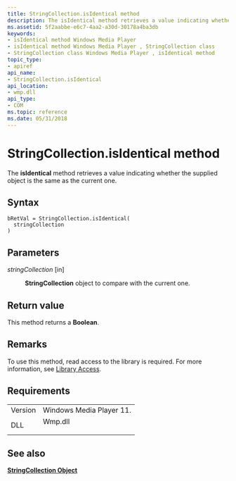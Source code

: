 ```yaml
---
title: StringCollection.isIdentical method
description: The isIdentical method retrieves a value indicating whether the supplied object is the same as the current one. | StringCollection.isIdentical method
ms.assetid: 5f2aabbe-e6c7-4aa2-a30d-30178a4ba3db
keywords:
- isIdentical method Windows Media Player
- isIdentical method Windows Media Player , StringCollection class
- StringCollection class Windows Media Player , isIdentical method
topic_type:
- apiref
api_name:
- StringCollection.isIdentical
api_location:
- wmp.dll
api_type:
- COM
ms.topic: reference
ms.date: 05/31/2018
---
```


# StringCollection.isIdentical method

The **isIdentical** method retrieves a value indicating whether the supplied object is the same as the current one.

## Syntax


```JScript
bRetVal = StringCollection.isIdentical(
  stringCollection
)
```



## Parameters

<dl> <dt>

*stringCollection* \[in\]
</dt> <dd>

**StringCollection** object to compare with the current one.

</dd> </dl>

## Return value

This method returns a **Boolean**.

## Remarks

To use this method, read access to the library is required. For more information, see [Library Access](library-access.md).

## Requirements



|                    |                                                                                    |
|--------------------|------------------------------------------------------------------------------------|
| Version<br/> | Windows Media Player 11.<br/>                                                |
| DLL<br/>     | <dl> <dt>Wmp.dll</dt> </dl> |



## See also

<dl> <dt>

[**StringCollection Object**](stringcollection-object.md)
</dt> </dl>

 

 





